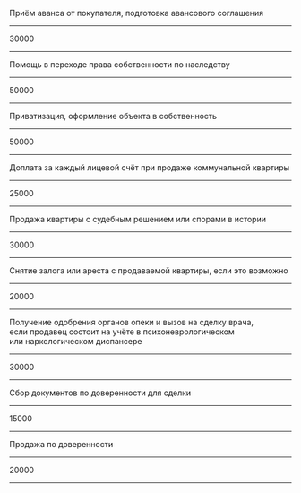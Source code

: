 Приём аванса от&nbsp;покупателя, подготовка авансового соглашения

---

30000

---

Помощь в&nbsp;переходе права собственности по&nbsp;наследству

---

50000

---

Приватизация, оформление объекта в&nbsp;собственность

---

50000

---

Доплата за&nbsp;каждый лицевой счёт при&nbsp;продаже коммунальной квартиры

---

25000

---

Продажа квартиры с&nbsp;судебным решением или&nbsp;спорами в&nbsp;истории

---

30000

---

Снятие залога или&nbsp;ареста с&nbsp;продаваемой квартиры, если&nbsp;это&nbsp;возможно

---

20000

---

Получение одобрения органов опеки и&nbsp;вызов на&nbsp;сделку врача, если&nbsp;продавец состоит на&nbsp;учёте в&nbsp;психоневрологическом или&nbsp;наркологическом диспансере

---

30000

---

Сбор документов по&nbsp;доверенности для&nbsp;сделки

---

15000

---

Продажа по&nbsp;доверенности

---

20000

---